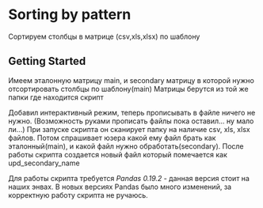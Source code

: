# Sorting by pattern

Сортируем столбцы в матрице (csv,xls,xlsx) по шаблону

## Getting Started

Имеем эталонную матрицу main, и secondary матрицу в которой нужно отсортировать столбцы по шаблону(main)
Матрицы берутся из той же папки где находится скрипт

Добавил интерактивный режим, теперь прописывать в файле ничего не нужно. (Возможность руками прописать файлы пока оставил... ну мало ли...) 
При запуске скрипта он сканирует папку на наличие csv, xls, xlsx файлов. Потом спрашивает юзера какой ему файл брать как эталонный(main), и какой файл нужно обработать(secondary). 
После работы скрипта создается новый файл который помечается как upd_secondary_name

Для работы скрипта требуется *Pandas 0.19.2* - данная версия стоит на наших энвах. 
В новых версиях Pandas было много изменений, за корректную работу скрипта не ручаюсь.
